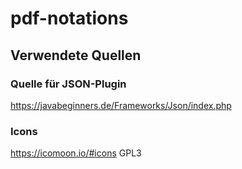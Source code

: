# pdf-notations



## Verwendete Quellen

### Quelle für JSON-Plugin

https://javabeginners.de/Frameworks/Json/index.php

### Icons

https://icomoon.io/#icons GPL3